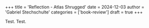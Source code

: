 +++
title = 'Reflection - Atlas Shrugged'
date = 2024-12-03
author = 'Gabriel Stechschulte'
categories = ['book-review']
draft = true
+++

Test. Test.
